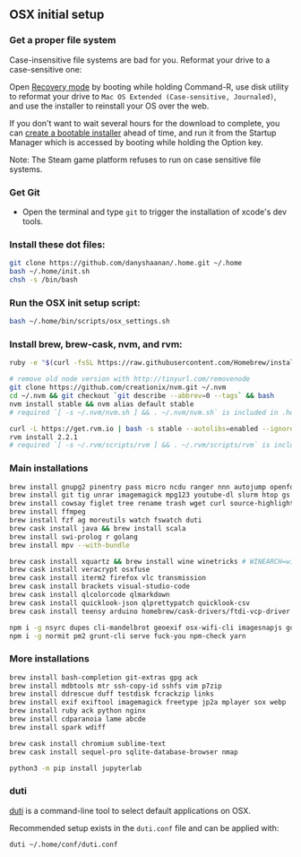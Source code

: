 ## OSX initial setup

### Get a proper file system

Case-insensitive file systems are bad for you.
Reformat your drive to a case-sensitive one:

Open [Recovery mode](https://support.apple.com/en-us/HT201314) by booting while holding Command-R,
use disk utility to reformat your drive to `Mac OS Extended (Case-sensitive, Journaled)`,
and use the installer to reinstall your OS over the web.

If you don't want to wait several hours for the download to complete,
you can [create a bootable installer](https://support.apple.com/en-us/ht201372) ahead of time,
and run it from the Startup Manager which is accessed by booting while holding the Option key.

Note: The Steam game platform refuses to run on case sensitive file systems.

### Get Git

* Open the terminal and type `git` to trigger the installation of xcode's dev tools.

### Install these dot files:

```bash
git clone https://github.com/danyshaanan/.home.git ~/.home
bash ~/.home/init.sh
chsh -s /bin/bash
```

### Run the OSX init setup script:

```bash
bash ~/.home/bin/scripts/osx_settings.sh
```

### Install brew, brew-cask, nvm, and rvm:

```bash
ruby -e "$(curl -fsSL https://raw.githubusercontent.com/Homebrew/install/master/install)"
```

```bash
# remove old node version with http://tinyurl.com/removenode
git clone https://github.com/creationix/nvm.git ~/.nvm
cd ~/.nvm && git checkout `git describe --abbrev=0 --tags` && bash
nvm install stable && nvm alias default stable
# required `[ -s ~/.nvm/nvm.sh ] && . ~/.nvm/nvm.sh` is included in .home
```

```bash
curl -L https://get.rvm.io | bash -s stable --autolibs=enabled --ignore-dotfiles
rvm install 2.2.1
# required `[ -s ~/.rvm/scripts/rvm ] && . ~/.rvm/scripts/rvm` is included in .home
```

### Main installations

```bash
brew install gnupg2 pinentry pass micro ncdu ranger nnn autojump openfortivpn
brew install git tig unrar imagemagick mpg123 youtube-dl slurm htop gs pdfcrack
brew install cowsay figlet tree rename trash wget curl source-highlight
brew install ffmpeg
brew install fzf ag moreutils watch fswatch duti
brew cask install java && brew install scala
brew install swi-prolog r golang
brew install mpv --with-bundle
```

```bash
brew cask install xquartz && brew install wine winetricks # WINEARCH=win32 WINEPREFIX=~/.wine wine wineboot && winetricks quartz
brew cask install veracrypt osxfuse
brew cask install iterm2 firefox vlc transmission
brew cask install brackets visual-studio-code
brew cask install qlcolorcode qlmarkdown
brew cask install quicklook-json qlprettypatch quicklook-csv
brew cask install teensy arduino homebrew/cask-drivers/ftdi-vcp-driver # requires reboot or brew cask info
```

```bash
npm i -g nsyrc dupes cli-mandelbrot geoexif osx-wifi-cli imagesnapjs goatsay
npm i -g normit pm2 grunt-cli serve fuck-you npm-check yarn
```

### More installations

```bash
brew install bash-completion git-extras gpg ack
brew install mdbtools mtr ssh-copy-id sshfs vim p7zip
brew install ddrescue duff testdisk fcrackzip links
brew install exif exiftool imagemagick freetype jp2a mplayer sox webp
brew install ruby ack python nginx
brew install cdparanoia lame abcde
brew install spark wdiff
```

```bash
brew cask install chromium sublime-text
brew cask install sequel-pro sqlite-database-browser nmap
```

```bash
python3 -m pip install jupyterlab
```

### duti

[duti](https://github.com/moretension/duti) is a command-line tool to select default applications on OSX.

Recommended setup exists in the `duti.conf` file and can be applied with:
```bash
duti ~/.home/conf/duti.conf
```
